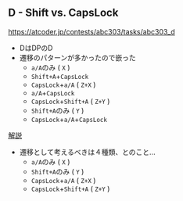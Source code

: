 ## D - Shift vs. CapsLock
https://atcoder.jp/contests/abc303/tasks/abc303_d

* DはDPのD
* 遷移のパターンが多かったので嵌った
  * `a/A`のみ ( `X` )
  * `Shift+A`+`CapsLock`
  * `CapsLock`+`a/A` ( `Z+X` )
  * `a/A`+`CapsLock`
  * `CapsLock`+`Shift+A` ( `Z+Y` )
  * `Shift+A`のみ ( `Y` )
  * `CapsLock`+`a/A`+`CapsLock`

[解説](https://atcoder.jp/contests/abc303/editorial/6442)

* 遷移として考えるべきは４種類、とのこと...
  * `a/A`のみ ( `X` )
  * `Shift+A`のみ ( `Y` )
  * `CapsLock`+`a/A` ( `Z+X` )
  * `CapsLock`+`Shift+A` ( `Z+Y` )
